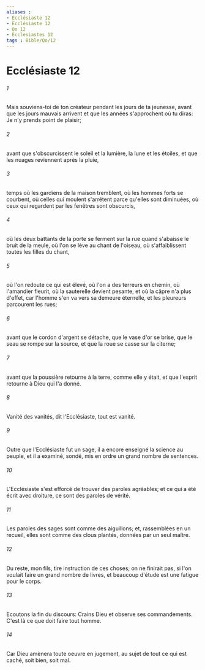```yaml
---
aliases : 
- Ecclésiaste 12
- Ecclésiaste 12
- Qo 12
- Ecclesiastes 12
tags : Bible/Qo/12
---
```


# Ecclésiaste 12

###### 1
Mais souviens-toi de ton créateur pendant les jours de ta jeunesse, avant que les jours mauvais arrivent et que les années s'approchent où tu diras: Je n'y prends point de plaisir;
###### 2
avant que s'obscurcissent le soleil et la lumière, la lune et les étoiles, et que les nuages reviennent après la pluie,
###### 3
temps où les gardiens de la maison tremblent, où les hommes forts se courbent, où celles qui moulent s'arrêtent parce qu'elles sont diminuées, où ceux qui regardent par les fenêtres sont obscurcis,
###### 4
où les deux battants de la porte se ferment sur la rue quand s'abaisse le bruit de la meule, où l'on se lève au chant de l'oiseau, où s'affaiblissent toutes les filles du chant,
###### 5
où l'on redoute ce qui est élevé, où l'on a des terreurs en chemin, où l'amandier fleurit, où la sauterelle devient pesante, et où la câpre n'a plus d'effet, car l'homme s'en va vers sa demeure éternelle, et les pleureurs parcourent les rues;
###### 6
avant que le cordon d'argent se détache, que le vase d'or se brise, que le seau se rompe sur la source, et que la roue se casse sur la citerne;
###### 7
avant que la poussière retourne à la terre, comme elle y était, et que l'esprit retourne à Dieu qui l'a donné.
###### 8
Vanité des vanités, dit l'Ecclésiaste, tout est vanité.
###### 9
Outre que l'Ecclésiaste fut un sage, il a encore enseigné la science au peuple, et il a examiné, sondé, mis en ordre un grand nombre de sentences.
###### 10
L'Ecclésiaste s'est efforcé de trouver des paroles agréables; et ce qui a été écrit avec droiture, ce sont des paroles de vérité.
###### 11
Les paroles des sages sont comme des aiguillons; et, rassemblées en un recueil, elles sont comme des clous plantés, données par un seul maître.
###### 12
Du reste, mon fils, tire instruction de ces choses; on ne finirait pas, si l'on voulait faire un grand nombre de livres, et beaucoup d'étude est une fatigue pour le corps.
###### 13
Ecoutons la fin du discours: Crains Dieu et observe ses commandements. C'est là ce que doit faire tout homme.
###### 14
Car Dieu amènera toute oeuvre en jugement, au sujet de tout ce qui est caché, soit bien, soit mal.
